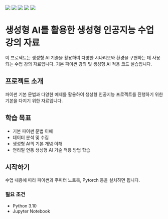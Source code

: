 <img src="https://img.shields.io/badge/Python-3776AB?style=for-the-badge&logo=Python&logoColor=white"> <img src="https://img.shields.io/badge/Visual Studio Code-512BD4?style=for-the-badge&logo=visualstudiocode&logoColor=white"> <img src="https://img.shields.io/badge/Pandas-150458?style=for-the-badge&logo=Pandas&logoColor=white"> <img src="https://img.shields.io/badge/Pytorch-EE4C2C?style=for-the-badge&logo=Pytorch&logoColor=white"> <img src="https://img.shields.io/badge/ChatBot-0066FF?style=for-the-badge&logo=ChatBot&logoColor=white">

# 생성형 AI를 활용한 생성형 인공지능 수업 강의 자료

이 프로젝트는 생성형 AI 기술을 활용하여 다양한 시나리오와 환경을 구현하는 데 사용되는 수업 강의 자료입니다.
기본 파이썬 강의 및 생성형 AI 적용 코드 실습입니다.

## 프로젝트 소개
파이썬 기본 문법과 다양한 예제를 활용하여 생성형 인공지능 프로젝트를 진행하기 위한 기본을 다지기 위한 자료입니다. 

## 학습 목표
- 기본 파이썬 문법 이해
- 데이터 분석 및 수집
- 생성형 AI의 기본 개념 이해
- 언리얼 연동 생성형 AI 기술 적용 방법 학습

## 시작하기

수업 내용에 따라 파이썬과 주피터 노트북, Pytorch 등을 설치하면 됩니다. 

### 필요 조건

- Python 3.10
- Jupyter Notebook

